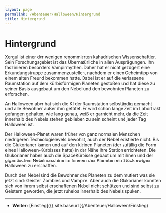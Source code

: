 ```yaml
---
layout: page
permalink: /Abenteuer/Halloween/Hintergrund
title: Hintergrund
---
```


# Hintergrund

Xergul ist einer der wenigen renommierten kahadrischen Wissenschaftler. Sein Forschungsgebiet ist das Übernatürliche in allen Ausprägungen. Ihn faszinieren besonders Vampirmythen. Daher hat er nicht gezögert eine Erkundungstruppe zusammenzustellen, nachdem er einen Geheimtipp von einem alten Freund bekommen hatte. Dabei ist er auf die verlassene Raumstation auf dem kürbisförmigen Planeten gestoßen und hat diese zu seiner Basis ausgebaut um den Nebel und den bewohnten Planeten zu erforschen.

An Halloween aber hat sich die KI der Raumstation selbständig gemacht und alle Bewohner außer ihm getötet. Er wird schon lange Zeit im Labortrakt gefangen gehalten, wie lang genau, weiß er garnicht mehr, da die Zeit innerhalb des Nebels stehen geblieben zu sein scheint und jeder Tag Halloween ist.

Der Halloween-Planet waren früher von ganz normalen Menschen niedrigeren Technologielevels bewohnt, auch der Nebel existierte nicht. Bis die Glukorianer kamen und auf den kleinen Planeten (der zufällig die Form eines Halloween-Kürbisses hatte) in der Nähe ihre Station errichteten. Die Glukorianer haben auch die SpaceKürbisse gebaut um mit ihnen und der gigantischen Nebelmaschine im Inneren des Planeten ein Stück ewiges Halloween zu erschaffen.

Durch den Nebel sind die Bewohner des Planeten zu dem mutiert was sie jetzt sind: Geister, Zombies und Vampire. Aber auch die Glukorianer konnten sich von ihrem selbst erschaffenen Nebel nicht schützen und sind selbst zu Geistern geworden, die jetzt ruhelos innerhalb des Nebels spuken.

***

- **Weiter:** [Einstieg]({{ site.baseurl }}/Abenteuer/Halloween/Einstieg)
